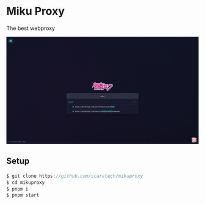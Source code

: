 # Miku Proxy
The best webproxy

![screeshot](./demo.png)

## Setup
```js
$ git clone https://github.com/scaratech/mikuproxy
$ cd mikuproxy
$ pnpm i
$ pnpm start
```